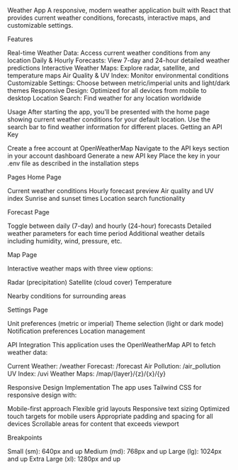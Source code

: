 Weather App
A responsive, modern weather application built with React that provides current weather conditions, forecasts, interactive maps, and customizable settings.

Features

Real-time Weather Data: Access current weather conditions from any location
Daily & Hourly Forecasts: View 7-day and 24-hour detailed weather predictions
Interactive Weather Maps: Explore radar, satellite, and temperature maps
Air Quality & UV Index: Monitor environmental conditions
Customizable Settings: Choose between metric/imperial units and light/dark themes
Responsive Design: Optimized for all devices from mobile to desktop
Location Search: Find weather for any location worldwide

Usage
After starting the app, you'll be presented with the home page showing current weather conditions for your default location. Use the search bar to find weather information for different places.
Getting an API Key

Create a free account at OpenWeatherMap
Navigate to the API keys section in your account dashboard
Generate a new API key
Place the key in your .env file as described in the installation steps

Pages
Home Page

Current weather conditions
Hourly forecast preview
Air quality and UV index
Sunrise and sunset times
Location search functionality

Forecast Page

Toggle between daily (7-day) and hourly (24-hour) forecasts
Detailed weather parameters for each time period
Additional weather details including humidity, wind, pressure, etc.

Map Page

Interactive weather maps with three view options:

Radar (precipitation)
Satellite (cloud cover)
Temperature


Nearby conditions for surrounding areas

Settings Page

Unit preferences (metric or imperial)
Theme selection (light or dark mode)
Notification preferences
Location management

API Integration
This application uses the OpenWeatherMap API to fetch weather data:

Current Weather: /weather
Forecast: /forecast
Air Pollution: /air_pollution
UV Index: /uvi
Weather Maps: /map/{layer}/{z}/{x}/{y}

Responsive Design Implementation
The app uses Tailwind CSS for responsive design with:

Mobile-first approach
Flexible grid layouts
Responsive text sizing
Optimized touch targets for mobile users
Appropriate padding and spacing for all devices
Scrollable areas for content that exceeds viewport

Breakpoints

Small (sm): 640px and up
Medium (md): 768px and up
Large (lg): 1024px and up
Extra Large (xl): 1280px and up